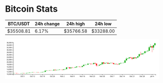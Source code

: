 # Bitcoin Stats

BTC/USDT|24h change|24h high|24h low|
|---|---|---|---|
|$35508.81|6.17%|$35766.58|$33288.00|

<img src="./chart.svg">
